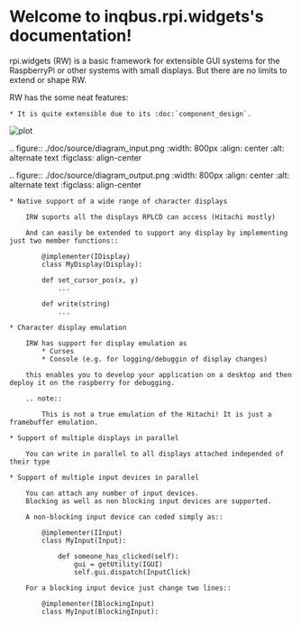 Welcome to inqbus.rpi.widgets's documentation!
==============================================

rpi.widgets (RW) is a basic framework for extensible GUI systems for the RaspberryPi or other systems with small displays.
But there are no limits to extend or shape RW.

RW has the some neat features:

    * It is quite extensible due to its :doc:`component_design`.

![plot](.doc/source/diagram_input.png)

.. figure:: ./doc/source/diagram_input.png
     :width: 800px
     :align: center
     :alt: alternate text
     :figclass: align-center

.. figure:: ./doc/source/diagram_output.png
     :width: 800px
     :align: center
     :alt: alternate text
     :figclass: align-center

    * Native support of a wide range of character displays

        IRW suports all the displays RPLCD can access (Hitachi mostly)

        And can easily be extended to support any display by implementing just two member functions::

            @implementer(IDisplay)
            class MyDisplay(Display):

            def set_cursor_pos(x, y)
                ...

            def write(string)
                ...

    * Character display emulation

        IRW has support for display emulation as
            * Curses
            * Console (e.g. for logging/debuggin of display changes)

        this enables you to develop your application on a desktop and then deploy it on the raspberry for debugging.

        .. note::

            This is not a true emulation of the Hitachi! It is just a framebuffer emulation.

    * Support of multiple displays in parallel

        You can write in parallel to all displays attached independed of their type

    * Support of multiple input devices in parallel

        You can attach any number of input devices.
        Blocking as well as non blocking input devices are supported.

        A non-blocking input device can coded simply as::

            @implementer(IInput)
            class MyInput(Input):

                def someone_has_clicked(self):
                    gui = getUtility(IGUI)
                    self.gui.dispatch(InputClick)

        For a blocking input device just change two lines::

            @implementer(IBlockingInput)
            class MyInput(BlockingInput):
